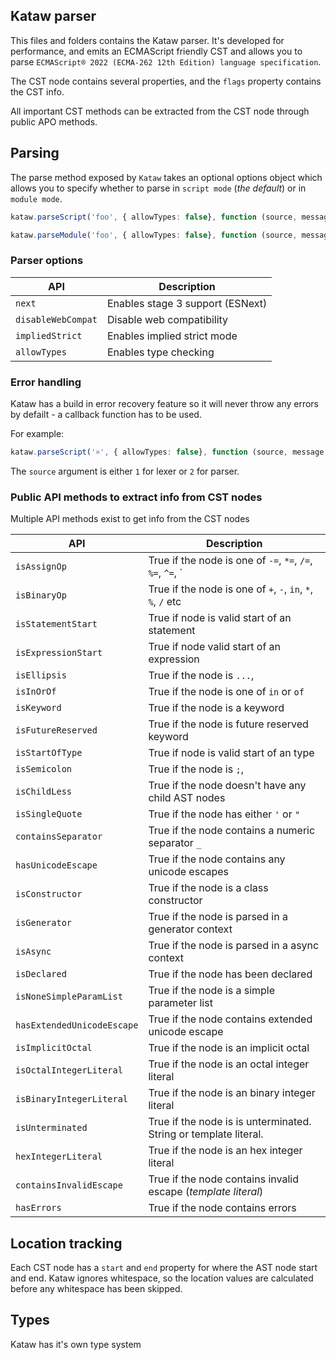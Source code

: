 ## Kataw parser

This files and folders contains the Kataw parser. It's developed for performance, and emits an ECMAScript friendly CST
and allows you to
parse `ECMAScript® 2022 (ECMA-262 12th Edition) language specification`.

The CST node contains several properties, and the `flags` property contains the CST info.

All important CST methods can be extracted from the CST node through public APO methods.


## Parsing

The parse method exposed by `Kataw` takes an optional options object which allows you to specify whether to parse in `script mode` (*the default*) or in `module mode`.


```ts
kataw.parseScript('foo', { allowTypes: false}, function (source, message, start, end) {})

kataw.parseModule('foo', { allowTypes: false}, function (source, message, start, end) {})
```

### Parser options


| API        | Description |
| ------------------- | ------------------------------------------------------------ |
| `next`              |  Enables stage 3 support (ESNext)
| `disableWebCompat`  |  Disable web compatibility
| `impliedStrict`     | Enables implied strict mode
| `allowTypes`        | Enables type checking


### Error handling

Kataw has a build in error recovery feature so it will never throw any errors by defailt - a callback function has to be used.

For example:

```ts
kataw.parseScript('¤', { allowTypes: false}, function (source, message, start, end) {})
```

The `source` argument is either `1` for lexer or  `2` for parser.


### Public API methods to extract info from CST nodes

Multiple API methods exist to get info from the CST nodes

| API        | Description |
| ------------------- | ------------------------------------------------------------ |
| `isAssignOp`              | True if the node is one of `-=`, `*=`, `/=`, `%=`, `^=`, `|=`, `&=`, `||=`, `&&=` or `??=` |
| `isBinaryOp`              | True if the node is one of `+`, `-`, `in`, `*`, `%`, `/` etc |
| `isStatementStart`              | True if node is valid start of an statement |
| `isExpressionStart`              | True if node valid start of an expression |
| `isEllipsis`              | True if the node is `...`, |
| `isInOrOf`              |  True if the node is one of `in` or `of` |
| `isKeyword`              | True if the node is a keyword |
| `isFutureReserved`              | True if the node is future reserved keyword |
| `isStartOfType`              | True if node is valid start of an type |
| `isSemicolon`              | True if the node is `;`, |
| `isChildLess`              | True if the node doesn't have any child AST nodes |
| `isSingleQuote`              | True if the node has either `'` or `"`|
| `containsSeparator`              | True if the node contains a numeric separator `_`|
| `hasUnicodeEscape`              | True if the node contains any unicode escapes |
| `isConstructor`              | True if the node is a class constructor |
| `isGenerator`              | True if the node is parsed in a generator context |
| `isAsync`              | True if the node is parsed in a async context |
| `isDeclared`              | True if the node has been declared |
| `isNoneSimpleParamList`              | True if the node is a simple parameter list |
| `hasExtendedUnicodeEscape`              | True if the node contains extended unicode escape |
| `isImplicitOctal`              | True if the node is an implicit octal |
| `isOctalIntegerLiteral`              | True if the node is an octal integer literal |
| `isBinaryIntegerLiteral`              | True if the node is an binary integer literal |
| `isUnterminated`              | True if the node is is unterminated. String or template literal. |
| `hexIntegerLiteral`              | True if the node is an hex integer literal |
| `containsInvalidEscape`              | True if the node contains invalid escape (*template literal*) |
| `hasErrors`              | True if the node contains errors |

## Location tracking

Each CST node has a `start` and `end` property for where the AST node start and end. Kataw ignores whitespace, so the
location values are calculated before any whitespace has been skipped.

## Types

Kataw has it's own type system
